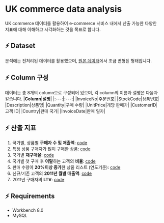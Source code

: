 # UK commerce data analysis
UK commerce 데이터를 활용하여 e-commerce 서비스 내에서 산출 가능한 다양한 지표에 대해 이해하고 시각화하는 것을 목표로 합니다.

## ⚡ Dataset  
분석에는 전처리된 데이터를 활용했으며, [원본 데이터](https://www.kaggle.com/carrie1/ecommerce-data)에서 조금 변형된 형태입니다.

## ⚡ Column 구성
데이터는 총 8개의 column으로 구성되어 있으며, 각 column의 이름과 설명은 다음과 같습니다.
|**Column**|**설명**|
|:---:|:---:|
|InvoiceNo|주문번호|
|StockCode|상품번호|
|Description|상품명|
|Quantity|구매 수량|
|UnitPrice|개당 판매가|
|CustomerID|고객 ID|
|Country|판매 국가|
|InvoiceDate|판매 일자|

## ⚡ 산출 지표
1. 국가별, 상품별 **구매자 수 및 매출액**: [code](https://github.com/Jangwonjin/kaggle/blob/main/UK_commerce/1.sql)
2. 특정 상품 구매자가 많이 구매한 상품: [code](https://github.com/Jangwonjin/kaggle/blob/main/UK_commerce/2.sql)
3. 국가별 **재구매율**: [code](https://github.com/Jangwonjin/kaggle/blob/main/UK_commerce/3.sql)
4. 국가별 첫 구매 후 **이탈**하는 고객의 **비율**: [code](https://github.com/Jangwonjin/kaggle/blob/main/UK_commerce/4.sql)
5. 판매 수량이 **20%이상 증가**한 상품 리스트 (연도기준): [code](https://github.com/Jangwonjin/kaggle/blob/main/UK_commerce/5.sql)
6. 신규/기존 고객의 **2011년 월별 매출액**: [code](https://github.com/Jangwonjin/kaggle/blob/main/UK_commerce/6.sql)
7. 2011년 구매자의 **LTV**: [code](https://github.com/Jangwonjin/kaggle/blob/main/UK_commerce/7.sql)

## ⚡ Requirements
* Workbench 8.0
* MySQL
